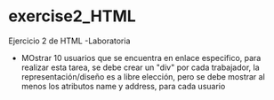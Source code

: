 # exercise2_HTML
Ejercicio 2 de HTML -Laboratoria
- MOstrar 10 usuarios que se encuentra en enlace especifico, para realizar esta tarea, se debe crear un "div" por cada trabajador, la representación/diseño es a libre elección, pero se debe mostrar al menos los 
atributos name y address, para cada usuario

